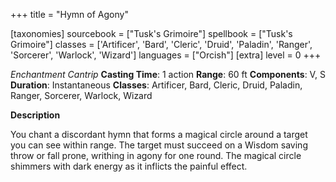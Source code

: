 +++
title = "Hymn of Agony"

[taxonomies]
sourcebook = ["Tusk's Grimoire"]
spellbook = ["Tusk's Grimoire"]
classes = ['Artificer', 'Bard', 'Cleric', 'Druid', 'Paladin', 'Ranger', 'Sorcerer', 'Warlock', 'Wizard']
languages = ["Orcish"]
[extra]
level = 0
+++

*Enchantment Cantrip*
**Casting Time**: 1 action
**Range**: 60 ft
**Components**: V, S
**Duration**: Instantaneous
**Classes**: Artificer, Bard, Cleric, Druid, Paladin, Ranger, Sorcerer, Warlock, Wizard

**Description**


You chant a discordant hymn that forms a magical circle around a target you can see within range. The target must succeed on a Wisdom saving throw or fall prone, writhing in agony for one round. The magical circle shimmers with dark energy as it inflicts the painful effect.


